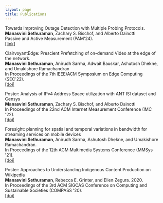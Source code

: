 ```yaml
---
layout: page
title: Publications
---
```

Towards Improving Outage Detection with Multiple Probing Protocols.  
**Manasvini Sethuraman**, Zachary S. Bischof, and Alberto Dainotti  
Passive and Active Measurement (PAM'24).  
[[link]](https://pam2024.cs.northwestern.edu/pdfs/paper-74.pdf)  
   
ClairvoyantEdge: Prescient Prefetching of on-demand Video at the edge of the network.  
**Manasvini Sethuraman**, Anirudh Sarma, Adwait Bauskar, Ashutosh Dhekne, and Umakishore Ramachandran   
In Proceedings of the 7th IEEE/ACM Symposium on Edge Computing (SEC'22).   
[[doi]](https://doi.org/10.1109/SEC54971.2022.00010) 
   
Poster: Analysis of IPv4 Address Space utilization with ANT ISI dataset and Censys  
**Manasvini Sethuraman**, Zachary S. Bischof, and Alberto Dainotti  
In Proceedings of the 22nd ACM Internet Measurement Conference (IMC '22).  
[[doi]](https://doi.org/10.1145/3517745.3563018) 
   
Foresight: planning for spatial and temporal variations in bandwidth for streaming services on mobile devices   
**Manasvini Sethuraman**, Anirudh Sarma, Ashutosh Dhekne, and Umakishore Ramachandran.   
In Proceedings of the 12th ACM Multimedia Systems Conference (MMSys '21).  
[[doi]](https://doi.org/10.1145/3458305.3463384)  
   
Poster: Approaches to Understanding Indigenous Content Production on Wikipedia  
**Manasvini Sethuraman**, Rebecca E. Grinter, and Ellen Zegura. 2020.  
In Proceedings of the 3rd ACM SIGCAS Conference on Computing and Sustainable Societies (COMPASS '20).  
[[doi]](https://doi.org/10.1145/3378393.3402249)
  
